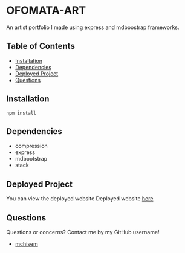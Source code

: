 # OFOMATA-ART

An artist portfolio I made using express and mdboostrap frameworks.

## Table of Contents

- [Installation](#installation)
- [Dependencies](#dependencies)
- [Deployed Project](#deployed#project)
- [Questions](#questions)

## Installation

`npm install`

## Dependencies

- compression
- express
- mdbootstrap
- stack

## Deployed Project

You can view the deployed website Deployed website [here](https://ofomata-art.herokuapp.com/)

## Questions

Questions or concerns? Contact me by my GitHub username!

- [mchisem](https://github.com/mchisem)